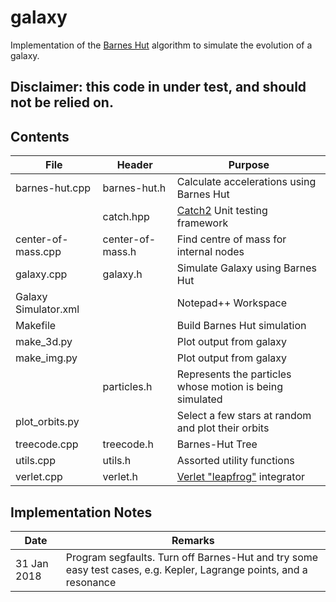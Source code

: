 # galaxy

Implementation of the [Barnes Hut](https://en.wikipedia.org/wiki/Barnes%E2%80%93Hut_simulation) algorithm
to simulate the evolution of a galaxy.

## Disclaimer: this code in under test, and should not be relied on.

## Contents

| File | Header | Purpose |
|---------------------|------------------|---------------------------------------------------------------------|
| barnes-hut.cpp |barnes-hut.h| Calculate accelerations using Barnes Hut|
| |catch.hpp | [Catch2](https://github.com/catchorg/Catch2) Unit testing framework |
| center-of-mass.cpp |center-of-mass.h| Find centre of mass for internal nodes|
| galaxy.cpp |galaxy.h| Simulate Galaxy using Barnes Hut|
|Galaxy Simulator.xml||Notepad++ Workspace|
| Makefile || Build Barnes Hut simulation |
| make_3d.py | |Plot output from galaxy |
| make_img.py || Plot output from galaxy |
|| particles.h | Represents the particles whose motion is being simulated|
| plot_orbits.py || Select a few stars at random and plot their orbits |
| treecode.cpp | treecode.h | Barnes-Hut Tree|
| utils.cpp | utils.h | Assorted utility functions|
| verlet.cpp | verlet.h | [Verlet "leapfrog"](http://physics.ucsc.edu/~peter/242/leapfrog.pdf) integrator|

## Implementation Notes

| Date | Remarks |
|------------|--------------------------------------------------------------------------------------------|
| 31 Jan 2018 | Program segfaults. Turn off Barnes-Hut and try some easy test cases, e.g. Kepler, Lagrange points, and a resonance |
